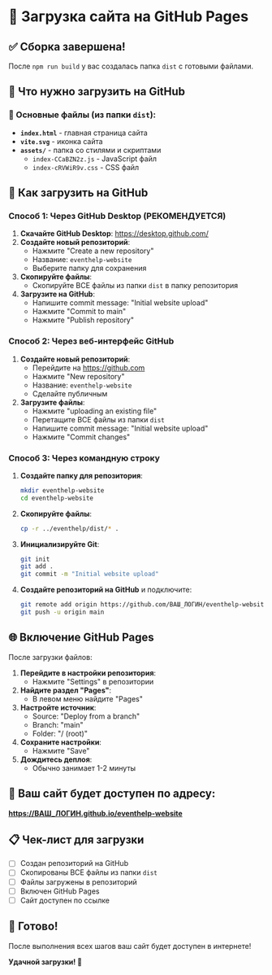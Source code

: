 # 🚀 Загрузка сайта на GitHub Pages

## ✅ Сборка завершена!

После `npm run build` у вас создалась папка `dist` с готовыми файлами.

## 📁 Что нужно загрузить на GitHub

### 🎯 Основные файлы (из папки `dist`):

- **`index.html`** - главная страница сайта
- **`vite.svg`** - иконка сайта
- **`assets/`** - папка со стилями и скриптами
  - `index-CCaBZN2z.js` - JavaScript файл
  - `index-cRVWiR9v.css` - CSS файл

## 🔧 Как загрузить на GitHub

### Способ 1: Через GitHub Desktop (РЕКОМЕНДУЕТСЯ)

1. **Скачайте GitHub Desktop**: https://desktop.github.com/
2. **Создайте новый репозиторий**:
   - Нажмите "Create a new repository"
   - Название: `eventhelp-website`
   - Выберите папку для сохранения
3. **Скопируйте файлы**:
   - Скопируйте ВСЕ файлы из папки `dist` в папку репозитория
4. **Загрузите на GitHub**:
   - Напишите commit message: "Initial website upload"
   - Нажмите "Commit to main"
   - Нажмите "Publish repository"

### Способ 2: Через веб-интерфейс GitHub

1. **Создайте новый репозиторий**:
   - Перейдите на https://github.com
   - Нажмите "New repository"
   - Название: `eventhelp-website`
   - Сделайте публичным
2. **Загрузите файлы**:
   - Нажмите "uploading an existing file"
   - Перетащите ВСЕ файлы из папки `dist`
   - Напишите commit message: "Initial website upload"
   - Нажмите "Commit changes"

### Способ 3: Через командную строку

1. **Создайте папку для репозитория**:

   ```bash
   mkdir eventhelp-website
   cd eventhelp-website
   ```

2. **Скопируйте файлы**:

   ```bash
   cp -r ../eventhelp/dist/* .
   ```

3. **Инициализируйте Git**:

   ```bash
   git init
   git add .
   git commit -m "Initial website upload"
   ```

4. **Создайте репозиторий на GitHub** и подключите:
   ```bash
   git remote add origin https://github.com/ВАШ_ЛОГИН/eventhelp-website.git
   git push -u origin main
   ```

## 🌐 Включение GitHub Pages

После загрузки файлов:

1. **Перейдите в настройки репозитория**:
   - Нажмите "Settings" в репозитории
2. **Найдите раздел "Pages"**:
   - В левом меню найдите "Pages"
3. **Настройте источник**:
   - Source: "Deploy from a branch"
   - Branch: "main"
   - Folder: "/ (root)"
4. **Сохраните настройки**:
   - Нажмите "Save"
5. **Дождитесь деплоя**:
   - Обычно занимает 1-2 минуты

## 🔗 Ваш сайт будет доступен по адресу:

**https://ВАШ_ЛОГИН.github.io/eventhelp-website**

## 📋 Чек-лист для загрузки

- [ ] Создан репозиторий на GitHub
- [ ] Скопированы ВСЕ файлы из папки `dist`
- [ ] Файлы загружены в репозиторий
- [ ] Включен GitHub Pages
- [ ] Сайт доступен по ссылке

## 🎉 Готово!

После выполнения всех шагов ваш сайт будет доступен в интернете!

**Удачной загрузки! 🚀**
